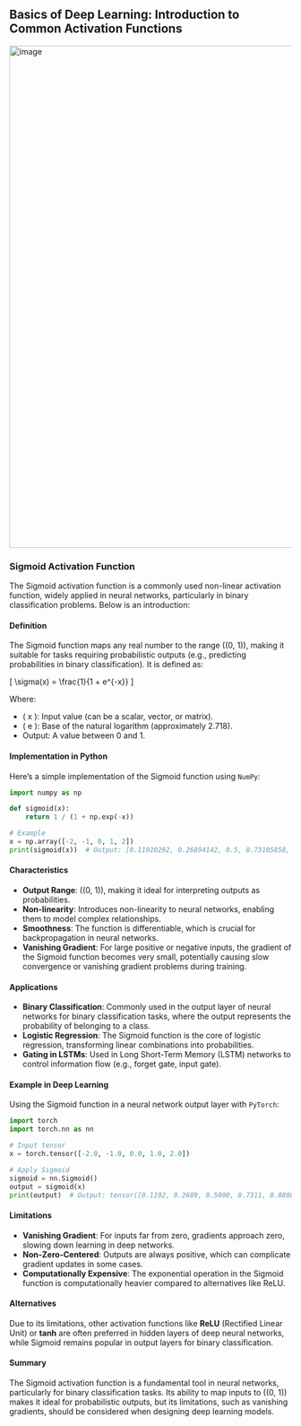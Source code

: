 ## Basics of Deep Learning: Introduction to Common Activation Functions

<img width="2054" height="896" alt="image" src="https://github.com/user-attachments/assets/c8e02fb5-bbe2-4a85-8e8c-727f86244505" />

### Sigmoid Activation Function
The Sigmoid activation function is a commonly used non-linear activation function, widely applied in neural networks, particularly in binary classification problems. Below is an introduction:

#### **Definition**
The Sigmoid function maps any real number to the range \((0, 1)\), making it suitable for tasks requiring probabilistic outputs (e.g., predicting probabilities in binary classification). It is defined as:

\[
\sigma(x) = \frac{1}{1 + e^{-x}}
\]

Where:
- \( x \): Input value (can be a scalar, vector, or matrix).
- \( e \): Base of the natural logarithm (approximately 2.718).
- Output: A value between 0 and 1.

#### **Implementation in Python**
Here’s a simple implementation of the Sigmoid function using `NumPy`:

```python
import numpy as np

def sigmoid(x):
    return 1 / (1 + np.exp(-x))

# Example
x = np.array([-2, -1, 0, 1, 2])
print(sigmoid(x))  # Output: [0.11920292, 0.26894142, 0.5, 0.73105858, 0.88079708]
```

#### **Characteristics**
- **Output Range**: \((0, 1)\), making it ideal for interpreting outputs as probabilities.
- **Non-linearity**: Introduces non-linearity to neural networks, enabling them to model complex relationships.
- **Smoothness**: The function is differentiable, which is crucial for backpropagation in neural networks.
- **Vanishing Gradient**: For large positive or negative inputs, the gradient of the Sigmoid function becomes very small, potentially causing slow convergence or vanishing gradient problems during training.

#### **Applications**
- **Binary Classification**: Commonly used in the output layer of neural networks for binary classification tasks, where the output represents the probability of belonging to a class.
- **Logistic Regression**: The Sigmoid function is the core of logistic regression, transforming linear combinations into probabilities.
- **Gating in LSTMs**: Used in Long Short-Term Memory (LSTM) networks to control information flow (e.g., forget gate, input gate).

#### **Example in Deep Learning**
Using the Sigmoid function in a neural network output layer with `PyTorch`:

```python
import torch
import torch.nn as nn

# Input tensor
x = torch.tensor([-2.0, -1.0, 0.0, 1.0, 2.0])

# Apply Sigmoid
sigmoid = nn.Sigmoid()
output = sigmoid(x)
print(output)  # Output: tensor([0.1192, 0.2689, 0.5000, 0.7311, 0.8808])
```

#### **Limitations**
- **Vanishing Gradient**: For inputs far from zero, gradients approach zero, slowing down learning in deep networks.
- **Non-Zero-Centered**: Outputs are always positive, which can complicate gradient updates in some cases.
- **Computationally Expensive**: The exponential operation in the Sigmoid function is computationally heavier compared to alternatives like ReLU.

#### **Alternatives**
Due to its limitations, other activation functions like **ReLU** (Rectified Linear Unit) or **tanh** are often preferred in hidden layers of deep neural networks, while Sigmoid remains popular in output layers for binary classification.

#### **Summary**
The Sigmoid activation function is a fundamental tool in neural networks, particularly for binary classification tasks. Its ability to map inputs to \((0, 1)\) makes it ideal for probabilistic outputs, but its limitations, such as vanishing gradients, should be considered when designing deep learning models.
